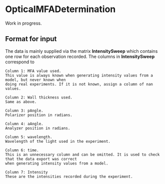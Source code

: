 # OpticalMFADetermination

Work in progress.

## Format for input
The data is mainly supplied via the matrix **IntensitySweep** which contains one row for each observation recorded. The columns in **IntensitySweep** correspond to 

    Column 1: MFA value used. 
    This value is always known when generating intensity values from a model, but never known when 
    doing real experiments. If it is not known, assign a column of nan values.

    Column 2: Wall thickness used. 
    Same as above.

    Column 3: pAngle.
    Polarizer position in radians.

    Column 4: aAngle.
    Analyzer position in radians.

    Column 5: wavelength.
    Wavelength of the light used in the experiment.

    Column 6: time.
    This is an unnecessary column and can be omitted. It is used to check that the data export was correct
    when generating intensity values from a model.

    Column 7: Intensity
    These are the intensities recorded during the experiment.
